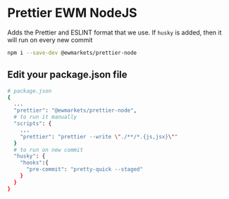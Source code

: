 # Prettier EWM NodeJS

Adds the Prettier and ESLINT format that we use.
If `husky` is added, then it will run on every new commit

```sh
npm i --save-dev @ewmarkets/prettier-node
```

## Edit your package.json file

```sh
# package.json
{
  ...
  "prettier": "@ewmarkets/prettier-node",
  # to run it manually
  "scripts": {
    ...
    "prettier": "prettier --write \"./**/*.{js,jsx}\""
  }
  # to run on new commit
  "husky": {
    "hooks":{
      "pre-commit": "pretty-quick --staged"
    }
  }
}

```
